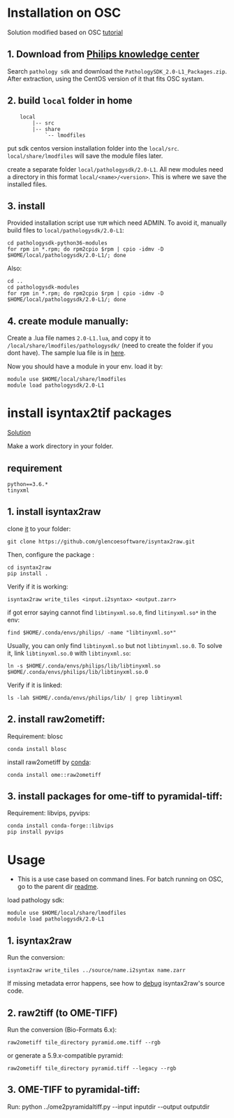 # Installation on OSC
Solution modified based on OSC [tutorial](https://www.osc.edu/resources/getting_started/howto/howto_locally_installing_software#getting-started)
## 1. Download from [Philips knowledge center](https://philips.mizecx.com/cc/knowledgeCenter.html?0b02b0ef41ddca1559617e2d350f77be8c43bfb3bd8a7b465631359da601aa757f2d0ecb2a58d4b1d7226d3506249a61#sblox=non)

Search `pathology sdk` and download the `PathologySDK_2.0-L1_Packages.zip`. After extraction, using the CentOS version of it that fits OSC systam.

## 2. build `local` folder in home
        local
            |-- src
            |-- share
                `-- lmodfiles


put sdk centos version installation folder into the `local/src`.
`local/share/lmodfiles` will save the module files later.

create a separate folder `local/pathologysdk/2.0-L1`. All new modules need a directory in this format `local/<name>/<version>`. This is where we save the installed files.

## 3. install
Provided installation script use `YUM` which need ADMIN. To avoid it, manually build files to `local/pathologysdk/2.0-L1`:

    cd pathologysdk-python36-modules
    for rpm in *.rpm; do rpm2cpio $rpm | cpio -idmv -D $HOME/local/pathologysdk/2.0-L1/; done

Also:

    cd ..
    cd pathologysdk-modules
    for rpm in *.rpm; do rpm2cpio $rpm | cpio -idmv -D $HOME/local/pathologysdk/2.0-L1/; done

## 4. create module manually:
Create a .lua file names `2.0-L1.lua`, and copy it to `/local/share/lmodfiles/pathologysdk/` (need to create the folder if you dont have). The sample lua file is in [here](./2.0-L1.lua).

Now you should have a module in your env. load it by:

    module use $HOME/local/share/lmodfiles
    module load pathologysdk/2.0-L1


# install isyntax2tif packages
[Solution](https://www.glencoesoftware.com/blog/2019/12/09/converting-whole-slide-images-to-OME-TIFF.html)

Make a work directory in your folder.
## requirement

    python==3.6.*
    tinyxml

## 1. install isyntax2raw
clone [it](https://github.com/glencoesoftware/isyntax2raw) to your folder:

    git clone https://github.com/glencoesoftware/isyntax2raw.git

Then, configure the package :

    cd isyntax2raw
    pip install .

Verify if it is working:

    isyntax2raw write_tiles <input.i2syntax> <output.zarr>

if got error saying cannot find `libtinyxml.so.0`, find `litinyxml.so*` in the env:

    find $HOME/.conda/envs/philips/ -name "libtinyxml.so*"

Usually, you can only find `libtinyxml.so` but not `libtinyxml.so.0`. To solve it, link `libtinyxml.so.0` with `libtinyxml.so`:

    ln -s $HOME/.conda/envs/philips/lib/libtinyxml.so $HOME/.conda/envs/philips/lib/libtinyxml.so.0

Verify if it is linked:

    ls -lah $HOME/.conda/envs/philips/lib/ | grep libtinyxml


## 2. install raw2ometiff:
Requirement: blosc

    conda install blosc

install raw2ometiff by [conda](https://anaconda.org/ome/raw2ometiff):

    conda install ome::raw2ometiff

## 3. install packages for ome-tiff to pyramidal-tiff:
Requirement: libvips, pyvips:

    conda install conda-forge::libvips
    pip install pyvips

# Usage
* This is a use case based on command lines. For batch running on OSC, go to the parent dir [readme](../README.md).

load pathology sdk:

    module use $HOME/local/share/lmodfiles
    module load pathologysdk/2.0-L1

## 1. isyntax2raw
Run the conversion:

    isyntax2raw write_tiles ../source/name.i2syntax name.zarr

If missing metadata error happens, see how to [debug](./isyntax_readme.md) isyntax2raw's source code.

## 2. raw2tiff (to OME-TIFF)
Run the conversion (Bio-Formats 6.x):

    raw2ometiff tile_directory pyramid.ome.tiff --rgb

or generate a 5.9.x-compatible pyramid:

    raw2ometiff tile_directory pyramid.tiff --legacy --rgb

## 3. OME-TIFF to pyramidal-tiff:
Run:
    python ../ome2pyramidaltiff.py --input inputdir --output outputdir